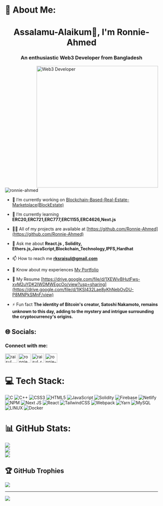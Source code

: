 # 💫 About Me:
<h1 align="center">Assalamu-Alaikum👋, I'm Ronnie-Ahmed</h1>
<h3 align="center">An enthusiastic Web3 Developer from Bangladesh</h3>
<img align="right" alt="Web3 Developer" width="400" src="https://cdn.dribbble.com/users/260312/screenshots/2553737/media/55d2ee70677214c6817f561d8901ec67.gif">
<p align="left"> <img src="https://komarev.com/ghpvc/?username=ronnie-ahmed&label=Profile%20views&color=0e75b6&style=flat" alt="ronnie-ahmed" /> </p>

- 🔭 I’m currently working on [Blockchain-Based-Real-Estate-Marketplace(BlockEstate)](https://github.com/Ronnie-Ahmed/Blockchain-Based-Real-Estate-Marketplace)

- 🌱 I’m currently learning **ERC20,ERC721,ERC777,ERC1155,ERC4626,Next.js**

- 👨‍💻 All of my projects are available at [https://github.com/Ronnie-Ahmed](https://github.com/Ronnie-Ahmed)

- 💬 Ask me about **React.js , Solidity, Ethers.js,JavaScript,Blockchain_Technology,IPFS,Hardhat**

- 📫 How to reach me **rksraisul@gmail.com**

- 📄 Know about my experiences [My Portfolio](https://portfolio-fl2l.vercel.app/)

- 📄 My Resume [https://drive.google.com/file/d/1XEWivBHutFws-xvM2uYDK2IWDMWEgcOo/view?usp=sharing](https://drive.google.com/file/d/1lKSI432Lae8yKhNebOvDU-P8MNPkSMnF/view)

- ⚡ Fun fact **The identity of Bitcoin's creator, Satoshi Nakamoto, remains unknown to this day, adding to the mystery and intrigue surrounding the cryptocurrency's origins.**


## 🌐 Socials:
<h3 align="left">Connect with me:</h3>
<p align="left">
<a href="https://linkedin.com/in/raisul islam" target="blank"><img align="center" src="https://raw.githubusercontent.com/rahuldkjain/github-profile-readme-generator/master/src/images/icons/Social/linked-in-alt.svg" alt="raisul islam" height="30" width="40" /></a>
<a href="https://fb.com/ronnie ahmed (raisul)" target="blank"><img align="center" src="https://raw.githubusercontent.com/rahuldkjain/github-profile-readme-generator/master/src/images/icons/Social/facebook.svg" alt="ronnie ahmed (raisul)" height="30" width="40" /></a>
<a href="https://instagram.com/raisul_ronnie" target="blank"><img align="center" src="https://raw.githubusercontent.com/rahuldkjain/github-profile-readme-generator/master/src/images/icons/Social/instagram.svg" alt="raisul_ronnie" height="30" width="40" /></a>
<a href="https://www.leetcode.com/ronnie-ahmed" target="blank"><img align="center" src="https://raw.githubusercontent.com/rahuldkjain/github-profile-readme-generator/master/src/images/icons/Social/leet-code.svg" alt="ronnie-ahmed" height="30" width="40" /></a>
</p>

# 💻 Tech Stack:
![C](https://img.shields.io/badge/c-%2300599C.svg?style=for-the-badge&logo=c&logoColor=white) ![C++](https://img.shields.io/badge/c++-%2300599C.svg?style=for-the-badge&logo=c%2B%2B&logoColor=white) ![CSS3](https://img.shields.io/badge/css3-%231572B6.svg?style=for-the-badge&logo=css3&logoColor=white) ![HTML5](https://img.shields.io/badge/html5-%23E34F26.svg?style=for-the-badge&logo=html5&logoColor=white) ![JavaScript](https://img.shields.io/badge/javascript-%23323330.svg?style=for-the-badge&logo=javascript&logoColor=%23F7DF1E) ![Solidity](https://img.shields.io/badge/Solidity-%23363636.svg?style=for-the-badge&logo=solidity&logoColor=white) ![Firebase](https://img.shields.io/badge/firebase-%23039BE5.svg?style=for-the-badge&logo=firebase) ![Netlify](https://img.shields.io/badge/netlify-%23000000.svg?style=for-the-badge&logo=netlify&logoColor=#00C7B7) ![NPM](https://img.shields.io/badge/NPM-%23000000.svg?style=for-the-badge&logo=npm&logoColor=white) ![Next JS](https://img.shields.io/badge/Next-black?style=for-the-badge&logo=next.js&logoColor=white) ![React](https://img.shields.io/badge/react-%2320232a.svg?style=for-the-badge&logo=react&logoColor=%2361DAFB) ![TailwindCSS](https://img.shields.io/badge/tailwindcss-%2338B2AC.svg?style=for-the-badge&logo=tailwind-css&logoColor=white) ![Webpack](https://img.shields.io/badge/webpack-%238DD6F9.svg?style=for-the-badge&logo=webpack&logoColor=black) ![Yarn](https://img.shields.io/badge/yarn-%232C8EBB.svg?style=for-the-badge&logo=yarn&logoColor=white) ![MySQL](https://img.shields.io/badge/mysql-%2300f.svg?style=for-the-badge&logo=mysql&logoColor=white) ![LINUX](https://img.shields.io/badge/Linux-FCC624?style=for-the-badge&logo=linux&logoColor=black) ![Docker](https://img.shields.io/badge/docker-%230db7ed.svg?style=for-the-badge&logo=docker&logoColor=white)
# 📊 GitHub Stats:
![](https://github-readme-stats.vercel.app/api?username=Ronnie-Ahmed&theme=radical&hide_border=false&include_all_commits=true&count_private=true)<br/>
![](https://github-readme-streak-stats.herokuapp.com/?user=Ronnie-Ahmed&theme=radical&hide_border=false)<br/>
![](https://github-readme-stats.vercel.app/api/top-langs/?username=Ronnie-Ahmed&theme=radical&hide_border=false&include_all_commits=true&count_private=true&layout=compact)

## 🏆 GitHub Trophies
![](https://github-profile-trophy.vercel.app/?username=Ronnie-Ahmed&theme=tokyonight&no-frame=true&no-bg=false&margin-w=4)

---
[![](https://visitcount.itsvg.in/api?id=Ronnie-Ahmed&icon=4&color=0)](https://visitcount.itsvg.in)

<!-- Proudly created with GPRM ( https://gprm.itsvg.in ) -->
